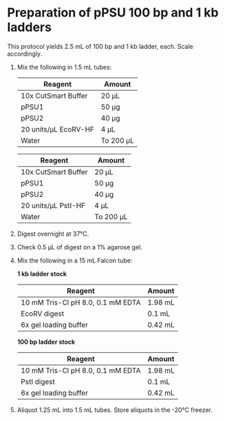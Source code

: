 # Preparation of pPSU 100 bp and 1 kb ladders

This protocol yields 2.5 mL of 100 bp and 1 kb ladder, each. Scale accordingly.

1. Mix the following in 1.5 mL tubes:

    | Reagent              | Amount    |       
    |----------------------|-----------|       
    | 10x CutSmart Buffer  | 20 μL     |       
    | pPSU1                | 50 μg     |       
    | pPSU2                | 40 μg     |       
    | 20 units/μL EcoRV-HF | 4 μL      |       
    | Water                | To 200 μL |       

    | Reagent              | Amount    |
    |----------------------|-----------|
    | 10x CutSmart Buffer  | 20 μL     |
    | pPSU1                | 50 μg     |
    | pPSU2                | 40 μg     |
    | 20 units/μL PstI-HF  | 4 μL      |
    | Water                | To 200 μL |

2. Digest overnight at 37°C.

3. Check 0.5 μL of digest on a 1% agarose gel.

4. Mix the following in a 15 mL Falcon tube:

    **1 kb ladder stock**

    | Reagent                           | Amount  |
    |-----------------------------------|---------|
    | 10 mM Tris-Cl pH 8.0, 0.1 mM EDTA | 1.98 mL |
    | EcoRV digest                      | 0.1 mL  |
    | 6x gel loading buffer             | 0.42 mL |

    **100 bp ladder stock**

    | Reagent                           | Amount  |
    |-----------------------------------|---------|
    | 10 mM Tris-Cl pH 8.0, 0.1 mM EDTA | 1.98 mL |
    | PstI digest                       | 0.1 mL  |
    | 6x gel loading buffer             | 0.42 mL |

5. Aliquot 1.25 mL into 1.5 mL tubes. Store aliquots in the -20°C freezer.
